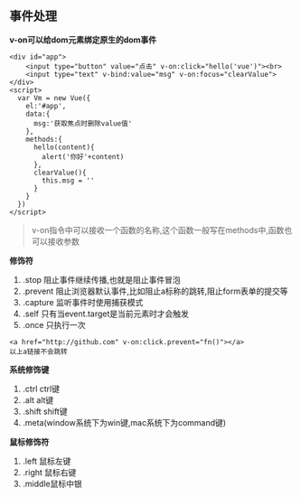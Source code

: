 ## 事件处理
**v-on可以给dom元素绑定原生的dom事件**
```
<div id="app">
    <input type="button" value="点击" v-on:click="hello('vue')"><br>
    <input type="text" v-bind:value="msg" v-on:focus="clearValue">
</div>
<script>
  var Vm = new Vue({
    el:'#app',
    data:{
      msg:'获取焦点时删除value值'
    },
    methods:{
      hello(content){
        alert('你好'+content)
      },
      clearValue(){
        this.msg = ''
      }
    }
  })
</script>
```
>v-on指令中可以接收一个函数的名称,这个函数一般写在methods中,函数也可以接收参数

**修饰符**
1. .stop 阻止事件继续传播,也就是阻止事件冒泡
2. .prevent 阻止浏览器默认事件,比如阻止a标称的跳转,阻止form表单的提交等
3. .capture 监听事件时使用捕获模式
4. .self 只有当event.target是当前元素时才会触发
5. .once 只执行一次
```
<a href="http://github.com" v-on:click.prevent="fn()"></a>
以上a链接不会跳转
```

**系统修饰键**
1. .ctrl ctrl键
2. .alt alt键
3. .shift shift键
4. .meta(window系统下为win键,mac系统下为command键)

**鼠标修饰符**
1. .left 鼠标左键
2. .right 鼠标右键
3. .middle鼠标中银